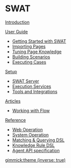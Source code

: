 # SWAT

[Introduction](index.md)

[User Guide]()

* [Getting Started with SWAT](guide_start.md)
* [Importing Pages](guide_knowledge.md)
* [Tuning Page Knowledge](guide_tuning.md)
* [Building Scenarios](guide_scenarios.md)
* [Executing Cases](guide_execution.md)
 
[Setup]()

* [SWAT Server](setup_swat.md)
* [Execution Services](setup_execservices.md)
* [Tools and Integrations](setup_tools.md)

[Articles]()

* [Working with Flow](article_flow.md)

[Reference]()

* [Web Operation](ref_web_operation.md)
* [System Operation](ref_sys_operation.md)
* [Matching & Querying DSL](ref_mq_rule.md)
* [Knowledge Rule DSL](ref_knowledge_rule.md)
* [Agent API specification](ref_agent_api.md)

[gimmick:theme (inverse: true)](bootstrap)
